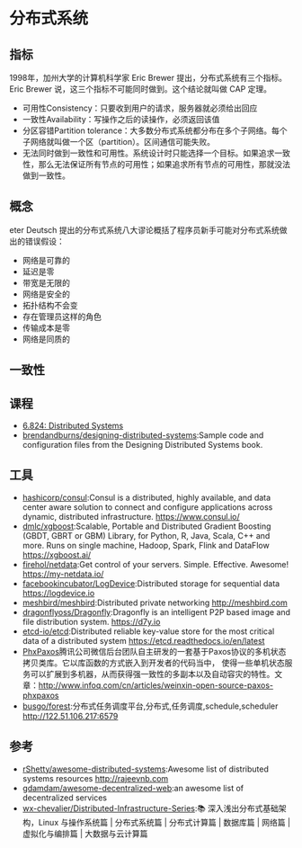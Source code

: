 # 分布式系统

## 指标

1998年，加州大学的计算机科学家 Eric Brewer 提出，分布式系统有三个指标。Eric Brewer 说，这三个指标不可能同时做到。这个结论就叫做 CAP 定理。

* 可用性Consistency：只要收到用户的请求，服务器就必须给出回应
* 一致性Availability：写操作之后的读操作，必须返回该值
* 分区容错Partition tolerance：大多数分布式系统都分布在多个子网络。每个子网络就叫做一个区（partition）。区间通信可能失败。
* 无法同时做到一致性和可用性。系统设计时只能选择一个目标。如果追求一致性，那么无法保证所有节点的可用性；如果追求所有节点的可用性，那就没法做到一致性。

## 概念

eter Deutsch 提出的分布式系统八大谬论概括了程序员新手可能对分布式系统做出的错误假设：

* 网络是可靠的
* 延迟是零
* 带宽是无限的
* 网络是安全的
* 拓扑结构不会变
* 存在管理员这样的角色
* 传输成本是零
* 网络是同质的

## 一致性


## 课程

* [6.824: Distributed Systems](http://nil.csail.mit.edu/6.824/2018/)
* [brendandburns/designing-distributed-systems](https://github.com/brendandburns/designing-distributed-systems):Sample code and configuration files from the Designing Distributed Systems book.

## 工具

* [hashicorp/consul](https://github.com/hashicorp/consul):Consul is a distributed, highly available, and data center aware solution to connect and configure applications across dynamic, distributed infrastructure. https://www.consul.io/
* [dmlc/xgboost](https://github.com/dmlc/xgboost):Scalable, Portable and Distributed Gradient Boosting (GBDT, GBRT or GBM) Library, for Python, R, Java, Scala, C++ and more. Runs on single machine, Hadoop, Spark, Flink and DataFlow https://xgboost.ai/
* [firehol/netdata](https://github.com/firehol/netdata):Get control of your servers. Simple. Effective. Awesome! https://my-netdata.io/
* [facebookincubator/LogDevice](https://github.com/facebookincubator/LogDevice):Distributed storage for sequential data https://logdevice.io
* [meshbird/meshbird](https://github.com/meshbird/meshbird):Distributed private networking http://meshbird.com
* [dragonflyoss/Dragonfly](https://github.com/dragonflyoss/Dragonfly):Dragonfly is an intelligent P2P based image and file distribution system. https://d7y.io
* [etcd-io/etcd](https://github.com/etcd-io/etcd):Distributed reliable key-value store for the most critical data of a distributed system https://etcd.readthedocs.io/en/latest
* [PhxPaxos](https://github.com/Tencent/phxpaxos)腾讯公司微信后台团队自主研发的一套基于Paxos协议的多机状态拷贝类库。它以库函数的方式嵌入到开发者的代码当中， 使得一些单机状态服务可以扩展到多机器，从而获得强一致性的多副本以及自动容灾的特性。文章：<http://www.infoq.com/cn/articles/weinxin-open-source-paxos-phxpaxos>
* [busgo/forest](https://github.com/busgo/forest):分布式任务调度平台,分布式,任务调度,schedule,scheduler http://122.51.106.217:6579

## 参考

* [rShetty/awesome-distributed-systems](https://github.com/rShetty/awesome-distributed-systems):Awesome list of distributed systems resources http://rajeevnb.com
* [gdamdam/awesome-decentralized-web](https://github.com/gdamdam/awesome-decentralized-web):an awesome list of decentralized services
* [wx-chevalier/Distributed-Infrastructure-Series](https://github.com/wx-chevalier/Distributed-Infrastructure-Series):📚 深入浅出分布式基础架构，Linux 与操作系统篇 | 分布式系统篇 | 分布式计算篇 | 数据库篇 | 网络篇 | 虚拟化与编排篇 | 大数据与云计算篇
